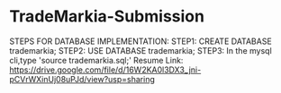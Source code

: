 # TradeMarkia-Submission
STEPS FOR DATABASE IMPLEMENTATION:
STEP1: CREATE DATABASE trademarkia; 
STEP2: USE DATABASE trademarkia; 
STEP3: In the mysql cli,type 'source trademarkia.sql;'
Resume Link: https://drive.google.com/file/d/16W2KA0l3DX3_jni-pCVrWXinUj08uPJd/view?usp=sharing
